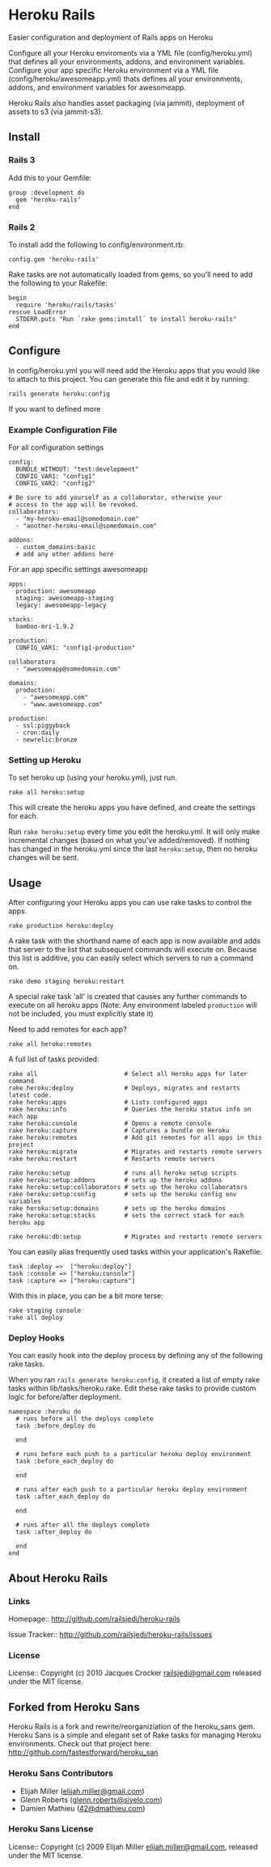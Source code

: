 Heroku Rails
=============

Easier configuration and deployment of Rails apps on Heroku

Configure all your Heroku enviroments via a YML file (config/heroku.yml) that defines all your environments, addons, and environment variables.
Configure your app specific Heroku environment via a YML file (config/heroku/awesomeapp.yml) thats defines all your environments, addons, and 
environment variables for awesomeapp.

Heroku Rails also handles asset packaging (via jammit), deployment of assets to s3 (via jammit-s3).

## Install

### Rails 3

Add this to your Gemfile:

    group :development do
      gem 'heroku-rails'
    end

### Rails 2

To install add the following to config/environment.rb:

    config.gem 'heroku-rails'

Rake tasks are not automatically loaded from gems, so you’ll need to add the following to your Rakefile:

    begin
      require 'heroku/rails/tasks'
    rescue LoadError
      STDERR.puts "Run `rake gems:install` to install heroku-rails"
    end

## Configure

In config/heroku.yml you will need add the Heroku apps that you would like to attach to this project. You can generate this file and edit it by running:

    rails generate heroku:config

If you want to defined more 

### Example Configuration File

For all configuration settings

    config:
      BUNDLE_WITHOUT: "test:development"
      CONFIG_VAR1: "config1"
      CONFIG_VAR2: "config2"

    # Be sure to add yourself as a collaborator, otherwise your
    # access to the app will be revoked.
    collaborators:
      - "my-heroku-email@somedomain.com"
      - "another-heroku-email@somedomain.com"

    addons:
      - custom_domains:basic
      # add any other addons here

For an app specific settings awesomeapp

    apps:
      production: awesomeapp
      staging: awesomeapp-staging
      legacy: awesomeapp-legacy

    stacks:
      bamboo-mri-1.9.2

    production:
      CONFIG_VAR1: "config1-production"

    collaborators
      - "awesomeapp@somedomain.com"

    domains:
      production:
        - "awesomeapp.com"
        - "www.awesomeapp.com"

    production:
      - ssl:piggyback
      - cron:daily
      - newrelic:bronze


### Setting up Heroku

To set heroku up (using your heroku.yml), just run.

    rake all heroku:setup

This will create the heroku apps you have defined, and create the settings for each.

Run `rake heroku:setup` every time you edit the heroku.yml. It will only make incremental changes (based on what you've added/removed). If nothing has changed in the heroku.yml since the last `heroku:setup`, then no heroku changes will be sent.


## Usage

After configuring your Heroku apps you can use rake tasks to control the
apps.

    rake production heroku:deploy

A rake task with the shorthand name of each app is now available and adds that
server to the list that subsequent commands will execute on. Because this list
is additive, you can easily select which servers to run a command on.

    rake demo staging heroku:restart

A special rake task 'all' is created that causes any further commands to
execute on all heroku apps (Note: Any environment labeled `production` will not
be included, you must explicitly state it)

Need to add remotes for each app?

    rake all heroku:remotes

A full list of tasks provided:

    rake all                        # Select all Heroku apps for later command
    rake heroku:deploy              # Deploys, migrates and restarts latest code.
    rake heroku:apps                # Lists configured apps
    rake heroku:info                # Queries the heroku status info on each app
    rake heroku:console             # Opens a remote console
    rake heroku:capture             # Captures a bundle on Heroku
    rake heroku:remotes             # Add git remotes for all apps in this project
    rake heroku:migrate             # Migrates and restarts remote servers
    rake heroku:restart             # Restarts remote servers

    rake heroku:setup               # runs all heroku setup scripts
    rake heroku:setup:addons        # sets up the heroku addons
    rake heroku:setup:collaborators # sets up the heroku collaborators
    rake heroku:setup:config        # sets up the heroku config env variables
    rake heroku:setup:domains       # sets up the heroku domains
    rake heroku:setup:stacks        # sets the correct stack for each heroku app

    rake heroku:db:setup            # Migrates and restarts remote servers

You can easily alias frequently used tasks within your application's Rakefile:

    task :deploy =>  ["heroku:deploy"]
    task :console => ["heroku:console"]
    task :capture => ["heroku:capture"]

With this in place, you can be a bit more terse:

    rake staging console
    rake all deploy

### Deploy Hooks

You can easily hook into the deploy process by defining any of the following rake tasks.

When you ran `rails generate heroku:config`, it created a list of empty rake tasks within lib/tasks/heroku.rake. Edit these rake tasks to provide custom logic for before/after deployment.

    namespace :heroku do
      # runs before all the deploys complete
      task :before_deploy do

      end

      # runs before each push to a particular heroku deploy environment
      task :before_each_deploy do

      end

      # runs after each push to a particular heroku deploy environment
      task :after_each_deploy do

      end

      # runs after all the deploys complete
      task :after_deploy do

      end
    end


## About Heroku Rails

### Links

Homepage:: <http://github.com/railsjedi/heroku-rails>

Issue Tracker:: <http://github.com/railsjedi/heroku-rails/issues>

### License

License:: Copyright (c) 2010 Jacques Crocker <railsjedi@gmail.com> released under the MIT license.

## Forked from Heroku Sans

Heroku Rails is a fork and rewrite/reorganiziation of the heroku_sans gem. Heroku Sans is a simple and elegant set of Rake tasks for managing Heroku environments. Check out that project here: <http://github.com/fastestforward/heroku_san>

### Heroku Sans Contributors

* Elijah Miller (elijah.miller@gmail.com)
* Glenn Roberts (glenn.roberts@siyelo.com)
* Damien Mathieu (42@dmathieu.com)

### Heroku Sans License

License:: Copyright (c) 2009 Elijah Miller <elijah.miller@gmail.com>, released under the MIT license.
